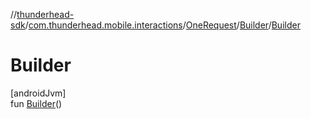 //[thunderhead-sdk](../../../../index.md)/[com.thunderhead.mobile.interactions](../../index.md)/[OneRequest](../index.md)/[Builder](index.md)/[Builder](-builder.md)

# Builder

[androidJvm]\
fun [Builder](-builder.md)()
